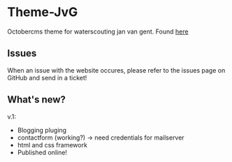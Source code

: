 # Theme-JvG
Octobercms theme for waterscouting jan van gent. Found [here](http://waterscoutingjanvangent.nl)

## Issues
When an issue with the website occures, please refer to the issues page on GitHub and send in a ticket!

## What's new?
v.1:
- Blogging pluging
- contactform (working?) -> need credentials for mailserver
- html and css framework
- Published online!
